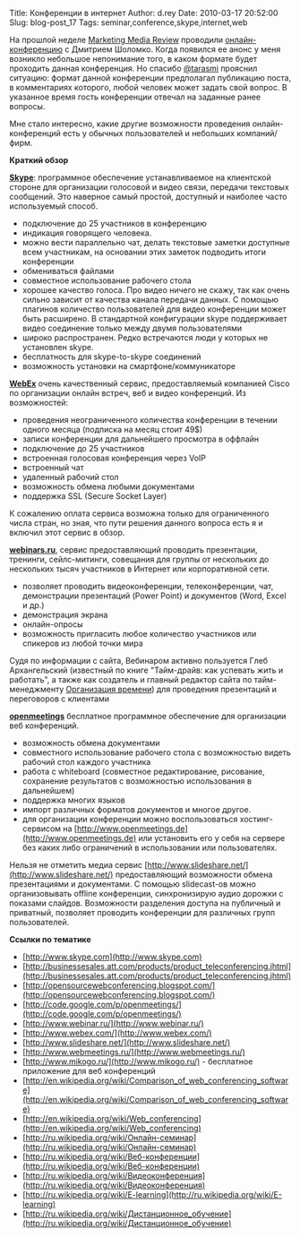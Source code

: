 Title: Конференции в интернет
Author: d.rey
Date: 2010-03-17 20:52:00
Slug: blog-post_17
Tags: seminar,conference,skype,internet,web

На прошлой неделе [Marketing Media Review](http://mmr.net.ua/) проводили [онлайн-конференцию](http://mmr.net.ua/news/newsid/19153/index.html) с Дмитрием Шоломко. Когда появился ее анонс у меня возникло небольшое непонимание того, в каком формате будет проходить данная конференция. Но спасибо [@tarasmi](http://twitter.com/tarasmi) прояснил ситуацию: формат данной конференции предполагал публикацию поста, в комментариях которого, любой человек может задать свой вопрос. В указанное время гость конференции отвечал на заданные ранее вопросы.

Мне стало интересно, какие другие возможности проведения онлайн-конференций есть у обычных пользователей и небольших компаний/фирм.

**Краткий обзор**

**[Skype](http://www.skype.com)**: программное обеспечение устанавливаемое на клиентской стороне для организации голосовой и видео связи, передачи текстовых сообщений. Это наверное самый простой, доступный и наиболее часто используемый способ. 

- подключение до 25 участников в конференцию
- индикация говорящего человека.
- можно вести параллельно чат, делать текстовые заметки доступные всем участникам, на основании этих заметок подводить итоги конференции
- обмениваться файлами
- совместное использование рабочего стола
- хорошее качество голоса. Про видео ничего не скажу, так как очень сильно зависит от качества канала передачи данных. С помощью плагинов количество пользователей для видео конференции может быть расширено. В стандартной конфигурации skype поддерживает видео соединение только между двумя пользователями
- широко распространен. Редко встречаются люди у которых не установлен skype. 
- бесплатность для skype-to-skype соединений
- возможность установки на смартфоне/коммуникаторе

**[WebEx](http://www.webex.com/)** очень качественный сервис, предоставляемый компанией Cisco по организации онлайн встреч, веб и видео конференций. Из возможностей:

- проведения неограниченного количества конференции в течении одного месяца (подписка на месяц стоит 49$)
- записи конференции для дальнейшего просмотра в оффлайн
- подключение до 25 участников 
- встроенная голосовая конференция через VoIP
- встроенный чат
- удаленный рабочий стол
- возможность обмена любыми документами
- поддержка SSL (Secure Socket Layer)

К сожалению оплата сервиса возможна только для ограниченного числа стран, но зная, что пути решения данного вопроса есть я и включил этот сервис в обзор. 

**[webinars.ru](http://www.webinar.ru/)**, сервис предоставляющий проводить презентации, тренинги, сейлс-митинги, совещания для группы от нескольких до нескольких тысяч участников в Интернет или корпоративной сети. 

- позволяет проводить  видеоконференции, телеконференции, чат, демонстрации презентаций (Power Point) и документов (Word, Excel и др.)
- демонстрация экрана
- онлайн-опросы
- возможность пригласить любое количество участников или спикеров из любой точки мира

Судя по информации с сайта, Вебинаром активно пользуется Глеб Архангельский (известный по книге "Тайм-драйв: как успевать жить и работать", а также как создатель и главный редактор сайта по тайм-менеджменту [Организация времени](http://www.improvement.ru/)) для проведения презентаций и переговоров с клиентами 

**[openmeetings](http://code.google.com/p/openmeetings/)** бесплатное программное обеспечение для организации веб конференций.

- возможность обмена документами
- совместного использование рабочего стола с возможностью видеть рабочий стол каждого участника
- работа с whiteboard (совместное редактирование, рисование, сохранение результатов с возможностью использования в дальнейшем)   
- поддержка многих языков
- импорт различных форматов документов и многое другое. 
- для организации конференции можно воспользоваться хостинг-сервисом на [http://www.openmeetings.de](http://www.openmeetings.de) или установить его у себя на сервере без каких либо ограничений в использовании или пользователях. 

Нельзя не отметить медиа сервис [http://www.slideshare.net/](http://www.slideshare.net/) предоставляющий возможности обмена презентациями и документами. С помощью slidecast-ов можно организовывать offline конференции, синхронизирую аудио дорожки с показами слайдов. Возможности разделения доступа на публичный и приватный, позволяет проводить конференции для различных групп пользователей. 


**Ссылки по тематике**

- [http://www.skype.com](http://www.skype.com)
- [http://businessesales.att.com/products/product_teleconferencing.jhtml](http://businessesales.att.com/products/product_teleconferencing.jhtml)
- [http://opensourcewebconferencing.blogspot.com/](http://opensourcewebconferencing.blogspot.com/)
- [http://code.google.com/p/openmeetings/](http://code.google.com/p/openmeetings/)
- [http://www.webinar.ru/](http://www.webinar.ru/)
- [http://www.webex.com/](http://www.webex.com/)
- [http://www.slideshare.net/](http://www.slideshare.net/)
- [http://www.webmeetings.ru/](http://www.webmeetings.ru/)
- [http://www.mikogo.ru/](http://www.mikogo.ru/) - бесплатное приложение для веб конференций
- [http://en.wikipedia.org/wiki/Comparison_of_web_conferencing_software](http://en.wikipedia.org/wiki/Comparison_of_web_conferencing_software)
- [http://en.wikipedia.org/wiki/Web_conferencing](http://en.wikipedia.org/wiki/Web_conferencing)
- [http://ru.wikipedia.org/wiki/Онлайн-семинар](http://ru.wikipedia.org/wiki/Онлайн-семинар)
- [http://ru.wikipedia.org/wiki/Веб-конференции](http://ru.wikipedia.org/wiki/Веб-конференции)
- [http://ru.wikipedia.org/wiki/Видеоконференция](http://ru.wikipedia.org/wiki/Видеоконференция)
- [http://ru.wikipedia.org/wiki/E-learning](http://ru.wikipedia.org/wiki/E-learning)
- [http://ru.wikipedia.org/wiki/Дистанционное_обучение](http://ru.wikipedia.org/wiki/Дистанционное_обучение)

